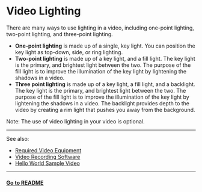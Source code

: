 # Video Lighting

There are many ways to use lighting in a video, including one-point lighting, two-point lighting, and three-point lighting.

- **One-point lighting** is made up of a single, key light. You can position the key light as top-down, side, or ring lighting.
- **Two-point lighting** is made up of a key light, and a fill light. The key light is the primary, and brightest light between the two. The purpose of the fill light is to improve the illumination of the key light by lightening the shadows in a video. 
- **Three point lighting** is made up of a key light, a fill light, and a backlight. The key light is the primary, and brightest light between the two. The purpose of the fill light is to improve the illumination of the key light by lightening the shadows in a video. The backlight provides depth to the video by creating a rim light that pushes you away from the background. 

Note: The use of video lighting in your video is optional.

----
See also:

- [Required Video Equipment](contributors-guide/contributor-onboarding/video-recording-guide/required-video-equipment.md)
- [Video Recording Software](contributors-guide/contributor-onboarding/video-recording-software.md)
- [Hello World Sample Video](contributors-guide/contributor-onboarding/hello-world-sample-video.md)

----
#### **[Go to README](contributors-guide/README.md)** 